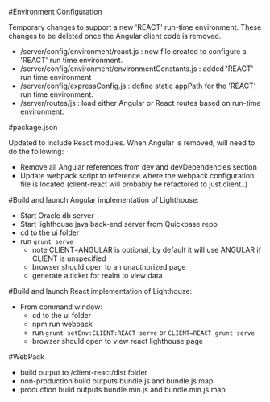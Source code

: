 
#Environment Configuration

Temporary changes to support a new 'REACT' run-time environment.  These changes to be deleted once the Angular client code is removed.

* /server/config/environment/react.js : new file created to configure a 'REACT' run time environment.
* /server/config/environment/environmentConstants.js : added 'REACT' run time environment 
* /server/config/expressConfig.js : define static appPath for the 'REACT' run time environment.  
* /server/routes/js : load either Angular or React routes based on run-time environment.
 
#package.json   
 
Updated to include React modules.  When Angular is removed, will need to do the following:

* Remove all Angular references from dev and devDependencies section
* Update webpack script to reference where the webpack configuration file is located (client-react will probably be refactored to just client..)

#Build and launch Angular implementation of Lighthouse:   
 
* Start Oracle db server
* Start lighthouse java back-end server from Quickbase repo
* cd to the ui folder
* run `grunt serve`
    - note CLIENT=ANGULAR is optional, by default it will use ANGULAR if CLIENT is unspecified
    - browser should open to an unauthorized page
    - generate a ticket for realm to view data

#Build and launch React implementation of Lighthouse:
 
* From command window:
    * cd to the ui folder
    * npm run webpack
    * run  `grunt setEnv:CLIENT:REACT serve` or `CLIENT=REACT grunt serve`
    * browser should open to view react lighthouse page
    
#WebPack
      
* build output to /client-react/dist folder
* non-production build outputs bundle.js and bundle.js.map
* production build outputs bundle.min.js and bundle.min.js.map